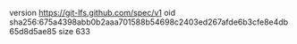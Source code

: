 version https://git-lfs.github.com/spec/v1
oid sha256:675a4398abb0b2aaa701588b54698c2403ed267afde6b3cfe8e4db65d8d5ae85
size 633

